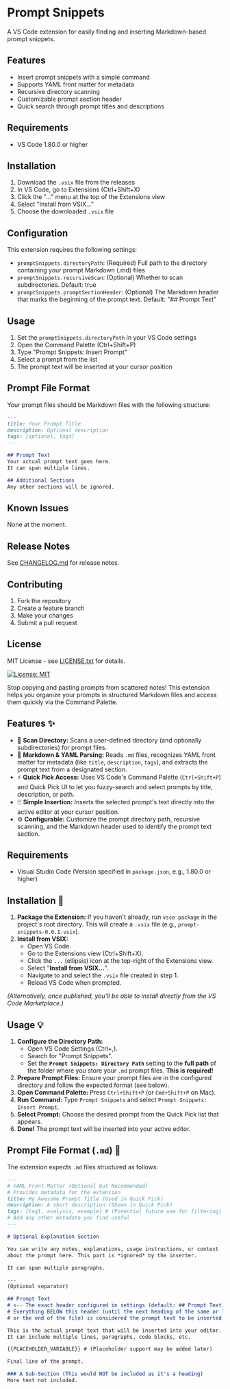 # Prompt Snippets

A VS Code extension for easily finding and inserting Markdown-based prompt snippets.

## Features

- Insert prompt snippets with a simple command
- Supports YAML front matter for metadata
- Recursive directory scanning
- Customizable prompt section header
- Quick search through prompt titles and descriptions

## Requirements

- VS Code 1.80.0 or higher

## Installation

1. Download the `.vsix` file from the releases
2. In VS Code, go to Extensions (Ctrl+Shift+X)
3. Click the "..." menu at the top of the Extensions view
4. Select "Install from VSIX..."
5. Choose the downloaded `.vsix` file

## Configuration

This extension requires the following settings:

* `promptSnippets.directoryPath`: (Required) Full path to the directory containing your prompt Markdown (.md) files
* `promptSnippets.recursiveScan`: (Optional) Whether to scan subdirectories. Default: true
* `promptSnippets.promptSectionHeader`: (Optional) The Markdown header that marks the beginning of the prompt text. Default: "## Prompt Text"

## Usage

1. Set the `promptSnippets.directoryPath` in your VS Code settings
2. Open the Command Palette (Ctrl+Shift+P)
3. Type "Prompt Snippets: Insert Prompt"
4. Select a prompt from the list
5. The prompt text will be inserted at your cursor position

## Prompt File Format

Your prompt files should be Markdown files with the following structure:

```markdown
---
title: Your Prompt Title
description: Optional description
tags: [optional, tags]
---

## Prompt Text
Your actual prompt text goes here.
It can span multiple lines.

## Additional Sections
Any other sections will be ignored.
```

## Known Issues

None at the moment.

## Release Notes

See [CHANGELOG.md](CHANGELOG.md) for release notes.

## Contributing

1. Fork the repository
2. Create a feature branch
3. Make your changes
4. Submit a pull request

## License

MIT License - see [LICENSE.txt](LICENSE.txt) for details.

[![License: MIT](https://img.shields.io/badge/License-MIT-yellow.svg)](https://opensource.org/licenses/MIT)
<!-- Add other badges later if desired (e.g., version from Marketplace) -->

Stop copying and pasting prompts from scattered notes! This extension helps you organize your prompts in structured Markdown files and access them quickly via the Command Palette.

## Features ✨

*   🔎 **Scan Directory:** Scans a user-defined directory (and optionally subdirectories) for prompt files.
*   📄 **Markdown & YAML Parsing:** Reads `.md` files, recognizes YAML front matter for metadata (like `title`, `description`, `tags`), and extracts the prompt text from a designated section.
*   ⚡ **Quick Pick Access:** Uses VS Code's Command Palette (`Ctrl+Shift+P`) and Quick Pick UI to let you fuzzy-search and select prompts by title, description, or path.
*   🖱️ **Simple Insertion:** Inserts the selected prompt's text directly into the active editor at your cursor position.
*   ⚙️ **Configurable:** Customize the prompt directory path, recursive scanning, and the Markdown header used to identify the prompt text section.

## Requirements

*   Visual Studio Code (Version specified in `package.json`, e.g., 1.80.0 or higher)

## Installation 🚀

1.  **Package the Extension:** If you haven't already, run `vsce package` in the project's root directory. This will create a `.vsix` file (e.g., `prompt-snippets-0.0.1.vsix`).
2.  **Install from VSIX:**
    *   Open VS Code.
    *   Go to the Extensions view (Ctrl+Shift+X).
    *   Click the `...` (ellipsis) icon at the top-right of the Extensions view.
    *   Select "**Install from VSIX...**".
    *   Navigate to and select the `.vsix` file created in step 1.
    *   Reload VS Code when prompted.

*(Alternatively, once published, you'll be able to install directly from the VS Code Marketplace.)*

## Usage 💡

1.  **Configure the Directory Path:**
    *   Open VS Code Settings (Ctrl+,).
    *   Search for "Prompt Snippets".
    *   Set the **`Prompt Snippets: Directory Path`** setting to the **full path** of the folder where you store your `.md` prompt files. **This is required!**
2.  **Prepare Prompt Files:** Ensure your prompt files are in the configured directory and follow the expected format (see below).
3.  **Open Command Palette:** Press `Ctrl+Shift+P` (or `Cmd+Shift+P` on Mac).
4.  **Run Command:** Type `Prompt Snippets` and select `Prompt Snippets: Insert Prompt`.
5.  **Select Prompt:** Choose the desired prompt from the Quick Pick list that appears.
6.  **Done!** The prompt text will be inserted into your active editor.

## Prompt File Format (`.md`) 📝

The extension expects `.md` files structured as follows:

```markdown
---
# YAML Front Matter (Optional but Recommended)
# Provides metadata for the extension
title: My Awesome Prompt Title (Used in Quick Pick)
description: A short description (Shown in Quick Pick)
tags: [tag1, analysis, example] # (Potential future use for filtering)
# Add any other metadata you find useful
---

# Optional Explanation Section

You can write any notes, explanations, usage instructions, or context
about the prompt here. This part is *ignored* by the inserter.

It can span multiple paragraphs.

---
(Optional separator)

## Prompt Text
# <-- The exact header configured in settings (default: ## Prompt Text)
# Everything BELOW this header (until the next heading of the same or lesser level,
# or the end of the file) is considered the prompt text to be inserted.

This is the actual prompt text that will be inserted into your editor.
It can include multiple lines, paragraphs, code blocks, etc.

{{PLACEHOLDER_VARIABLE}} # (Placeholder support may be added later)

Final line of the prompt.

### A Sub-Section (This would NOT be included as it's a heading)
More text not included.